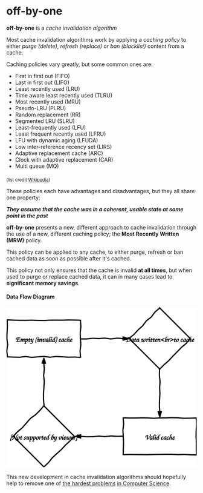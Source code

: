 # off-by-one
**off-by-one** is a *cache invalidation algorithm*

Most cache invalidation algorithms work by applying a *caching policy* to either *purge (delete)*, *refresh (replace)* or *ban (blacklist)* content from a cache.

Caching policies vary greatly, but some common ones are:

- First in first out (FIFO)
- Last in first out (LIFO)
- Least recently used (LRU)
- Time aware least recently used (TLRU)
- Most recently used (MRU)
- Pseudo-LRU (PLRU)
- Random replacement (RR)
- Segmented LRU (SLRU)
- Least-frequently used (LFU)
- Least frequent recently used (LFRU)
- LFU with dynamic aging (LFUDA)
- Low inter-reference recency set (LIRS)
- Adaptive replacement cache (ARC)
- Clock with adaptive replacement (CAR)
- Multi queue (MQ)

<sub>(list credit <a href="https://wikipedia.org/wiki/Cache_replacement_policies">Wikipedia</a>) </sub>

These policies each have advantages and disadvantages, but they all share one property:

***They assume that the cache was in a coherent, usable state at some point in the past***

**off-by-one** presents a new, different approach to cache invalidation through the use of a new, different caching policy; the **Most Recently Written (MRW)** policy.

This policy can be applied to any cache, to either purge, refresh or ban cached data as soon as possible after it's cached.

This policy not only ensures that the cache is invalid **at all times**, but when used to purge or replace cached data, it can in many cases lead to **significant memory savings**.

#### Data Flow Diagram

![Example](./docs/img/mrw.svg)

This new development in cache invalidation algorithms should hopefully help to remove one of [the hardest problems](https://martinfowler.com/bliki/TwoHardThings.html) [in Computer Science](https://twitter.com/secretGeek/status/7269997868).